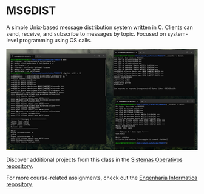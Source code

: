 # MSGDIST
A simple Unix-based message distribution system written in C. Clients can send, receive, and subscribe to messages by topic. Focused on system-level programming using OS calls.

![screenshot](./screenshot.png)

Discover additional projects from this class in the [Sistemas Operativos repository](https://github.com/danielmribeiro/isec-lei-sistemas-operativos).

For more course-related assignments, check out the [Engenharia Informatica repository](https://github.com/danielmribeiro/engenharia-informatica).

